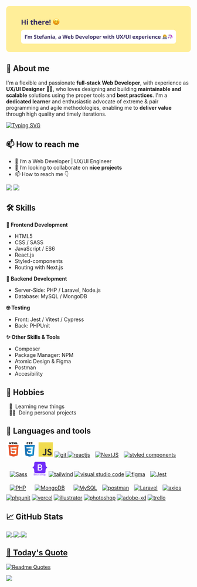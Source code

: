 ![Hi there! I'm Stefania, a Web Developer with UX/UI experience](https://github.com/stef-ania/stef-ania/blob/main/assets/github%20portada.png)

## 🦄 About me

I'm a flexible and passionate **full-stack Web Developer**, with experience as **UX/UI Designer** 💅🏾, who loves designing and building **maintainable and scalable** solutions using the proper tools and **best practices**.
I'm a **dedicated learner** and enthusiastic advocate of extreme & pair programming and agile methodologies, enabling me to **deliver value** through high quality and timely iterations.

[![Typing SVG](https://readme-typing-svg.herokuapp.com?font=roboto+mono&size=16&pause=1000&color=8029F7&random=false&width=435&lines=Hi+%F0%9F%91%8B%2C+I'm+Stef.;Nice+to+meet+you!+%F0%9F%98%8A)](https://git.io/typing-svg)

## 📫 How to reach me

- 👀 I’m a Web Developer | UX/UI Engineer
- 💞️ I’m looking to collaborate on **nice projects**
- 📫 How to reach me 👇
<p> <a href="https://www.linkedin.com/in/stefania-desogus/"><img src="https://img.shields.io/badge/linkedin-%230077B5.svg?&style=for-the-badge&logo=linkedin&logoColor=white" height=23></a> 
<a href="mailto:stefi.deso@gmail.com"><img src="https://img.shields.io/badge/Gmail-D14836?style=for-the-badge&logo=gmail&logoColor=white" height=23></a>

## 🛠 Skills

**🎨 Frontend Development**

- HTML5
- CSS / SASS
- JavaScript / ES6
- React.js
- Styled-components
- Routing with Next.js

**🧩 Backend Development**

- Server-Side: PHP / Laravel, Node.js
- Database: MySQL / MongoDB

**🤓 Testing**

- Front: Jest / Vitest / Cypress
- Back: PHPUnit

**✨ Other Skills & Tools**

- Composer
- Package Manager: NPM
- Atomic Design & Figma
- Postman
- Accesibility

## 🌈 Hobbies

<p>
&nbsp;&nbsp;🌱&nbsp;&nbsp;Learning new things<br/>
&nbsp;&nbsp;👩‍💻&nbsp;&nbsp;Doing personal projects
</p>

## 🧐 Languages and tools

<p align="left">
<a href="https://www.w3.org/html/" target="_blank"><img src="https://raw.githubusercontent.com/devicons/devicon/master/icons/html5/html5-original-wordmark.svg" alt="html5" width="auto" height="40"/></a> 
<a href="https://www.w3schools.com/css/" target="_blank"><img src="https://raw.githubusercontent.com/devicons/devicon/master/icons/css3/css3-original-wordmark.svg" alt="css3" width="auto" height="40"/></a> 
<a href="https://developer.mozilla.org/en-US/docs/Web/JavaScript" target="_blank"><img src="https://raw.githubusercontent.com/devicons/devicon/master/icons/javascript/javascript-original.svg" alt="javascript" width="auto" height="40"/></a>
<a href="https://git-scm.com/" target="_blank" rel="noreferrer"> <img src="https://www.vectorlogo.zone/logos/git-scm/git-scm-icon.svg" alt="git" width="40" height="40"/> </a>
<a href="https://es.reactjs.org/" target="_blank"><img src="https://www.vectorlogo.zone/logos/reactjs/reactjs-icon.svg" alt="reactjs" width="auto" height="40"/></a> 
<a href="https://nextjs.org/" target="_blank"><img style="margin: 10px" src="https://profilinator.rishav.dev/skills-assets/nextjs.png" alt="NextJS" height="50" /></a> 
<a href="https://styled-components.com/" target="_blank"><img src="https://user-images.githubusercontent.com/73828751/196031378-39079b3e-cffa-4f95-a1cf-bfc3fac0051c.png" alt="styled components" width="auto" height="40"/></a>
<a href="https://sass-lang.com/" target="_blank"><img style="margin: 10px" src="https://profilinator.rishav.dev/skills-assets/sass-original.svg" alt="Sass" height="50" /></a> 
<a href="https://getbootstrap.com" target="_blank"><img src="https://raw.githubusercontent.com/devicons/devicon/master/icons/bootstrap/bootstrap-plain-wordmark.svg" alt="bootstrap" width="auto" height="40"/></a> 
<a href="https://tailwindcss.com/" target="_blank"><img src="https://www.vectorlogo.zone/logos/tailwindcss/tailwindcss-icon.svg" alt="tailwind" width="auto" height="40"/></a> 
<a href="https://code.visualstudio.com/" target="_blank"><img src="https://user-images.githubusercontent.com/73828751/196031035-6a63c8a8-e561-4654-b699-93d82f23d58f.png" alt="visual studio code" width="auto" height="40"/></a> 
<a href="https://www.figma.com/" target="_blank"><img src="https://www.vectorlogo.zone/logos/figma/figma-icon.svg" alt="figma" width="auto" height="40"/></a>
<a href="https://www.jestjs.io/" target="_blank"><img style="margin: 10px" src="https://profilinator.rishav.dev/skills-assets/jest.svg" alt="Jest" height="50" /></a> 
<a href="https://www.php.net/" target="_blank"><img style="margin: 10px" src="https://profilinator.rishav.dev/skills-assets/php-original.svg" alt="PHP" height="50" /></a>  
<a href="https://www.mongodb.com/" target="_blank"><img style="margin: 10px" src="https://profilinator.rishav.dev/skills-assets/mongodb-original-wordmark.svg" alt="MongoDB" height="50" /></a>
<a href="https://www.mysql.com/" target="_blank"><img style="margin: 10px" src="https://profilinator.rishav.dev/skills-assets/mysql-original-wordmark.svg" alt="MySQL" height="50" /></a> 
<a href="https://postman.com" target="_blank"><img src="https://www.vectorlogo.zone/logos/getpostman/getpostman-icon.svg" alt="postman" width="auto" height="40"/></a> 
<a href="https://laravel.com/" target="_blank"><img style="margin: 10px" src="https://profilinator.rishav.dev/skills-assets/laravel-plain-wordmark.svg" alt="Laravel" height="50" /></a>  
<a href="https://axios-http.com/es/docs/intro" target="_blank"><img src="https://user-images.githubusercontent.com/73828751/196030863-d28d99a9-ce4e-440a-8f59-5fab5299e1df.png" alt="axios" width="auto" height="20"/></a>
<a href="https://phpunit.de/" target="_blank"><img src="https://user-images.githubusercontent.com/73828751/196030806-4a640ee5-1ec0-4557-b3aa-fd40ee3f91cc.png" alt="phpunit" width="auto" height="20"/></a>
<a href="https://vercel.com/" target="_blank"><img src="https://github.com/MAlexGG/MAlexGG/assets/73828751/f1f33517-55b9-4a67-9ccb-3af016fa2e7c" alt="vercel" width="auto" height="15"/></a>
<a href="https://www.adobe.com/in/products/illustrator.html" target="_blank"><img src="https://www.vectorlogo.zone/logos/adobe_illustrator/adobe_illustrator-icon.svg" alt="illustrator" width="auto" height="40"/></a> 
<a href="https://www.photoshop.com/en" target="_blank"><img src="https://user-images.githubusercontent.com/73828751/196030474-31779225-44d8-4100-8978-4afeb83954d4.png" alt="photoshop" width="auto" height="40"/></a> 
<a href="https://www.adobe.com/es/products/xd.html" target="_blank"><img src="https://user-images.githubusercontent.com/73828751/196030543-a5901166-27c5-4199-aac7-941f9708ecd1.png" alt="adobe-xd" width="auto" height="40"/></a>
<a href="https://trello.com/es" target="_blank"><img src="https://www.vectorlogo.zone/logos/trello/trello-icon.svg" alt="trello" width="auto" height="40"/></a> 
</p>

## 📈 GitHub Stats

<a href="https://github.com/stef-ania">
<img align="center" src="http://github-profile-summary-cards.vercel.app/api/cards/profile-details?username=stef-ania&theme=dracula" height="180em" />
<img align="center" src="http://github-profile-summary-cards.vercel.app/api/cards/stats?username=stef-ania&theme=dracula" height="180em"/>
<img align="center" src="http://github-profile-summary-cards.vercel.app/api/cards/repos-per-language?username=stef-ania&theme=dracula" height="180em"/>
</div>

## 💫 Today's Quote

[![Readme Quotes](https://quotes-github-readme.vercel.app/api?type=horizontal&theme=dracula)](https://github.com/piyushsuthar/github-readme-quotes)

![](https://media.giphy.com/media/OPYnG3Xf8zLag/giphy.gif)
